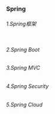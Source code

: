 ### Spring

###### 1.Spring框架
```

```
###### 2.Spring Boot
###### 3.Spring MVC
###### 4.Spring Security
###### 5.Spring Cloud